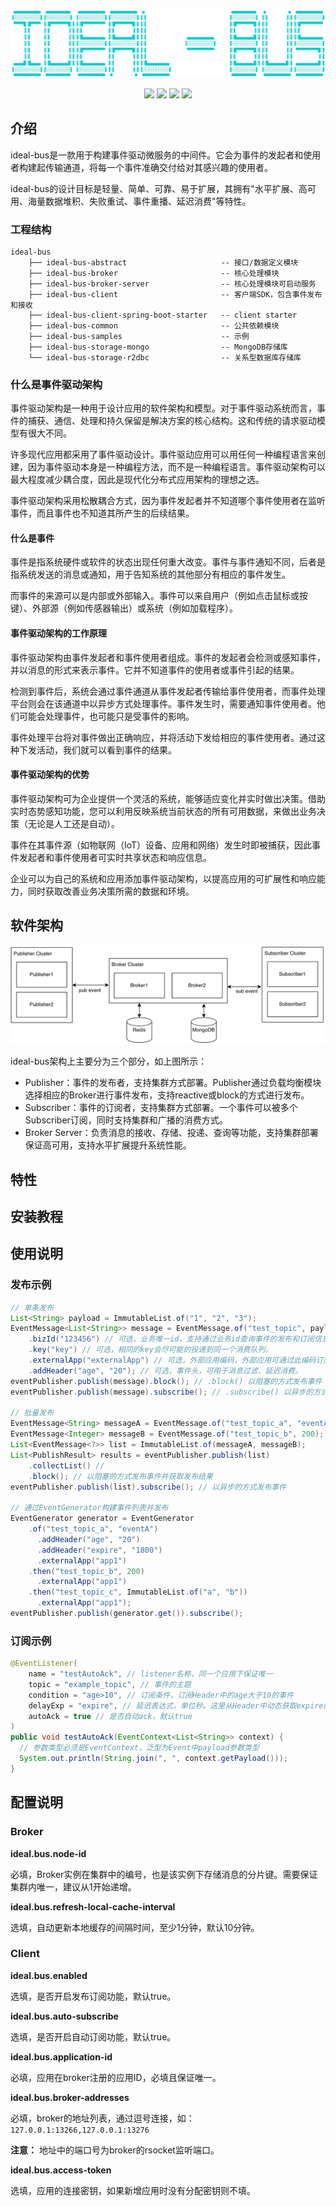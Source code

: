 ![image-logo](assets/image-logo.png)

<p align="center">
    <img src="https://img.shields.io/badge/License-GPL%203.0-blue.svg?longCache=true&style=flat-square">
    <img src="https://img.shields.io/badge/Spring%20Boot-2.3.4-yellow.svg?style=flat-square">
    <img
        src="https://img.shields.io/badge/Project%20Reactor-Dysprosium%20SR12-orange.svg?longCache=true&style=flat-square">
    <img src="https://img.shields.io/badge/RSocket-1.0.2-brightgreen.svg?longCache=true&style=flat-square">
</p>

## 介绍

ideal-bus是一款用于构建事件驱动微服务的中间件。它会为事件的发起者和使用者构建起传输通道，将每一个事件准确交付给对其感兴趣的使用者。

ideal-bus的设计目标是轻量、简单、可靠、易于扩展，其拥有"水平扩展、高可用、海量数据堆积、失败重试、事件重播、延迟消费"等特性。



### 工程结构

```
ideal-bus
    ├── ideal-bus-abstract                     -- 接口/数据定义模块
    ├── ideal-bus-broker                       -- 核心处理模块
    ├── ideal-bus-broker-server                -- 核心处理模块可启动服务
    ├── ideal-bus-client                       -- 客户端SDK，包含事件发布和接收
    ├── ideal-bus-client-spring-boot-starter   -- client starter
    ├── ideal-bus-common                       -- 公共依赖模块
    ├── ideal-bus-samples                      -- 示例
    ├── ideal-bus-storage-mongo                -- MongoDB存储库
    └── ideal-bus-storage-r2dbc                -- 关系型数据库存储库
```



### 什么是事件驱动架构

事件驱动架构是一种用于设计应用的软件架构和模型。对于事件驱动系统而言，事件的捕获、通信、处理和持久保留是解决方案的核心结构。这和传统的请求驱动模型有很大不同。

许多现代应用都采用了事件驱动设计。事件驱动应用可以用任何一种编程语言来创建，因为事件驱动本身是一种编程方法，而不是一种编程语言。事件驱动架构可以最大程度减少耦合度，因此是现代化分布式应用架构的理想之选。

事件驱动架构采用松散耦合方式，因为事件发起者并不知道哪个事件使用者在监听事件，而且事件也不知道其所产生的后续结果。

#### 什么是事件

事件是指系统硬件或软件的状态出现任何重大改变。事件与事件通知不同，后者是指系统发送的消息或通知，用于告知系统的其他部分有相应的事件发生。

而事件的来源可以是内部或外部输入。事件可以来自用户（例如点击鼠标或按键）、外部源（例如传感器输出）或系统（例如加载程序）。

#### 事件驱动架构的工作原理

事件驱动架构由事件发起者和事件使用者组成。事件的发起者会检测或感知事件，并以消息的形式来表示事件。它并不知道事件的使用者或事件引起的结果。 

检测到事件后，系统会通过事件通道从事件发起者传输给事件使用者，而事件处理平台则会在该通道中以异步方式处理事件。事件发生时，需要通知事件使用者。他们可能会处理事件，也可能只是受事件的影响。 

事件处理平台将对事件做出正确响应，并将活动下发给相应的事件使用者。通过这种下发活动，我们就可以看到事件的结果。

#### 事件驱动架构的优势

事件驱动架构可为企业提供一个灵活的系统，能够适应变化并实时做出决策。借助实时态势感知功能，您可以利用反映系统当前状态的所有可用数据，来做出业务决策（无论是人工还是自动）。 

事件在其事件源（如物联网（IoT）设备、应用和网络）发生时即被捕获，因此事件发起者和事件使用者可实时共享状态和响应信息。 

企业可以为自己的系统和应用添加事件驱动架构，以提高应用的可扩展性和响应能力，同时获取改善业务决策所需的数据和环境。



## 软件架构

![architecture-1](assets/ideal-bus-architecture-1.png)

ideal-bus架构上主要分为三个部分，如上图所示：

- Publisher：事件的发布者，支持集群方式部署。Publisher通过负载均衡模块选择相应的Broker进行事件发布，支持reactive或block的方式进行发布。
- Subscriber：事件的订阅者，支持集群方式部署。一个事件可以被多个Subscriber订阅，同时支持集群和广播的消费方式。
- Broker Server：负责消息的接收、存储、投递、查询等功能，支持集群部署保证高可用，支持水平扩展提升系统性能。



## 特性



## 安装教程



## 使用说明

### 发布示例

```java
// 单条发布
List<String> payload = ImmutableList.of("1", "2", "3");
EventMessage<List<String>> message = EventMessage.of("test_topic", payload)
    .bizId("123456") // 可选，业务唯一id，支持通过业务id查询事件的发布和订阅信息。
    .key("key") // 可选，相同的key会尽可能的投递到同一个消费队列。
    .externalApp("externalApp") // 可选，外部应用编码，外部应用可通过此编码订阅到属于自己的消息。
    .addHeader("age", "20"); // 可选，事件头，可用于消息过滤、延迟消费。
eventPublisher.publish(message).block(); // .block() 以阻塞的方式发布事件
eventPublisher.publish(message).subscribe(); // .subscribe() 以异步的方式发布事件

// 批量发布
EventMessage<String> messageA = EventMessage.of("test_topic_a", "eventA");
EventMessage<Integer> messageB = EventMessage.of("test_topic_b", 200);
List<EventMessage<?>> list = ImmutableList.of(messageA, messageB);
List<PublishResult> results = eventPublisher.publish(list)
    .collectList() // 
    .block(); // 以阻塞的方式发布事件并获取发布结果
eventPublisher.publish(list).subscribe(); // 以异步的方式发布事件

// 通过EventGenerator构建事件列表并发布
EventGenerator generator = EventGenerator
    .of("test_topic_a", "eventA")
      .addHeader("age", "20")
      .addHeader("expire", "1800")
      .externalApp("app1")
    .then("test_topic_b", 200)
      .externalApp("app1")
    .then("test_topic_c", ImmutableList.of("a", "b"))
      .externalApp("app1");
eventPublisher.publish(generator.get()).subscribe();
```

### 订阅示例

```java
@EventListener(
    name = "testAutoAck", // listener名称，同一个应用下保证唯一
    topic = "example_topic", // 事件的主题
    condition = "age>10", // 订阅条件，订阅Header中的age大于10的事件
    delayExp = "expire", // 延迟表达式，单位秒。这里从Header中动态获取expire的值，也可填写固定值。
    autoAck = true // 是否自动ack，默认true
)
public void testAutoAck(EventContext<List<String>> context) {
  // 参数类型必须是EventContext，泛型为Event中payload参数类型
  System.out.println(String.join(", ", context.getPayload()));
}
```

## 配置说明

### Broker

**ideal.bus.node-id**

必填，Broker实例在集群中的编号，也是该实例下存储消息的分片键。需要保证集群内唯一，建议从1开始递增。



**ideal.bus.refresh-local-cache-interval**

选填，自动更新本地缓存的间隔时间，至少1分钟，默认10分钟。



### Client

**ideal.bus.enabled**

选填，是否开启发布订阅功能，默认true。



**ideal.bus.auto-subscribe**

选填，是否开启自动订阅功能，默认true。



**ideal.bus.application-id**

必填，应用在broker注册的应用ID，必填且保证唯一。



**ideal.bus.broker-addresses**

必填，broker的地址列表，通过逗号连接，如：`127.0.0.1:13266,127.0.0.1:13276`

**注意：** 地址中的端口号为broker的rsocket监听端口。



**ideal.bus.access-token**

选填，应用的连接密钥，如果新增应用时没有分配密钥则不填。

